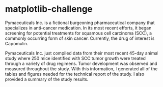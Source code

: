 # matplotlib-challenge

Pymaceuticals Inc. is a fictional burgeoning pharmaceutical company that specializes in anti-cancer medication. In its most recent efforts, it began screening for potential treatments for squamous cell carcinoma (SCC), a commonly occurring form of skin cancer.  Currently, the drug of interest is Capomulin.

Pymaceuticals Inc. just compiled data from their most recent 45-day animal study where 250 mice identified with SCC tumor growth were treated through a variety of drug regimens. Tumor development was observed and measured throughout the study.  With this information, I generated all of the tables and figures needed for the technical report of the study. I also provided a summary of the study results.

